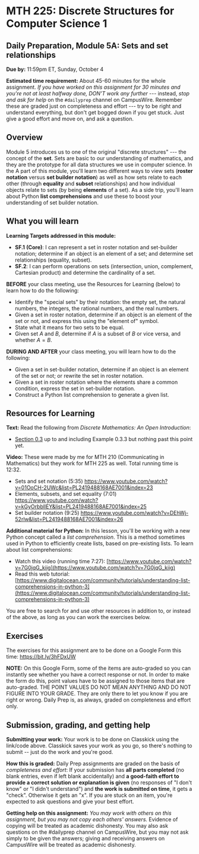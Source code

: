 # MTH 225: Discrete Structures for Computer Science 1 

## Daily Preparation, Module 5A: Sets and set relationships

**Due by:** 11:59pm ET, Sunday, October 4

**Estimated time requirement:** About 45-60 minutes for the whole assignment. *If you have worked on this assignment for 30 minutes and you're not at least halfway done, DON'T work any further* --- instead, *stop and ask for help* on the `#dailyprep` channel on CampusWire. Remember these are graded just on completeness and effort --- try to be right and understand everything, but don't get bogged down if you get stuck. Just give a good effort and move on, and ask a question. 



## Overview 

Module 5 introduces us to one of the original "discrete structures" --- the concept of the **set**. Sets are basic to our understanding of mathematics, and they are the prototype for all data structures we use in computer science. In the A part of this module, you'll learn two different ways to view sets (**roster notation** versus **set builder notation**) as well as how sets relate to each other (through **equality** and **subset** relationships) and how individual objects relate to sets (by being **elements** of a set). As a side trip, you'll learn about Python **list comprehensions** and use these to boost your understanding of set builder notation. 

## What you will learn 

**Learning Targets addressed in this module:** 

-   **SF.1**  **(Core)**: I can represent a set in roster notation and set-builder notation; determine if an object is an element of a set; and determine set relationships (equality, subset).
-   **SF.2**: I can perform operations on sets (intersection, union, complement, Cartesian product) and determine the cardinality of a set.

**BEFORE** your class meeting, use the Resources for Learning (below) to learn how to do the following: 

- Identify the "special sets" by their notation: the empty set, the natural numbers, the integers, the rational numbers, and the real numbers. 
- Given a set in roster notation, determine if an object is an element of the set or not, and express this using the "element of" symbol.
- State what it means for two sets to be equal. 
- Given set $A$ and $B$, determine if $A$ is a subset of $B$ or vice versa, and whether $A = B$.

**DURING AND AFTER** your class meeting, you will learn how to do the following: 

- Given a set in set-builder notation, determine if an object is an element of the set or not; or rewrite the set in roster notation. 
- Given a set in roster notation where the elements share a common condition, express the set in set-builder notation. 
- Construct a Python list comprehension to generate a given list. 

## Resources for Learning

**Text:** Read the following from *Discrete Mathematics: An Open Introduction*: 

- [Section 0.3]([http://discrete.openmathbooks.org/dmoi3/sec_intro-sets.html](http://discrete.openmathbooks.org/dmoi3/sec_intro-sets.html)) up to and including Example 0.3.3 but nothing past this point yet. 


**Video:** These were made by me for MTH 210 (Communicating in Mathematics) but they work for MTH 225 as well. Total running time is 12:32. 

- Sets and set notation (5:35) https://www.youtube.com/watch?v=01OoCH-2UWc&list=PL2419488168AE7001&index=23
- Elements, subsets, and set equality (7:01) https://www.youtube.com/watch?v=kGyOrbbllEY&list=PL2419488168AE7001&index=25
- Set builder notation (9:25) https://www.youtube.com/watch?v=DEhWj-52rlw&list=PL2419488168AE7001&index=26

**Additional material for Python:** In this lesson, you'll be working with a new Python concept called a *list comprehension*. This is a method sometimes used in Python to efficiently create lists, based on pre-existing lists. To learn about list comprehensions: 

- Watch this video (running time 7:27): [https://www.youtube.com/watch?v=7G0jqG_kiig](https://www.youtube.com/watch?v=7G0jqG_kiig)
- Read this web tutorial: [https://www.digitalocean.com/community/tutorials/understanding-list-comprehensions-in-python-3](https://www.digitalocean.com/community/tutorials/understanding-list-comprehensions-in-python-3) 


You are free to search for and use other resources in addition to, or instead of the above, as long as you can work the exercises below.



## Exercises

The exercises for this assignment are to be done on a Google Form this time: https://bit.ly/3hFDxUW

**NOTE:** On this Google Form, some of the items are auto-graded so you can instantly see whether you have a correct response or not. In order to make the form do this, point values have to be assigned to those items that are auto-graded. THE POINT VALUES DO NOT MEAN ANYTHING AND DO NOT FIGURE INTO YOUR GRADE. They are only there to let you know if you are right or wrong. Daily Prep is, as always, graded on completeness and effort only. 

## Submission, grading, and getting help 

**Submitting your work:** Your work is to be done on Classkick using the link/code above. Classkick saves your work as you go, so there's nothing to submit -- just do the work and you're good. 

**How this is graded:** Daily Prep assignments are graded on the basis of *completeness and effort*: If your submission has **all parts completed** (no blank entries, even if left blank accidentally) and **a good-faith effort to provide a correct solution or explanation is given** (no responses of "I don't know" or "I didn't understand") and **the work is submitted on time**, it gets a "check". Otherwise it gets an "x". If you are stuck on an item, you're expected to ask questions and give your best effort.  

**Getting help on this assignment:** *You may work with others on this assignment, but you may not copy each others' answers.* Evidence of copying will be treated as academic dishonesty. You may also ask questions on the #dailyprep channel on CampusWire, but you may not ask simply to be given the answers; giving and receiving answers on CampusWire will be treated as academic dishonesty.
<!--stackedit_data:
eyJoaXN0b3J5IjpbMjA1Nzg1MDQzNSwxMDI4NTczMDk2LDE3ND
g0NTkzOTddfQ==
-->
